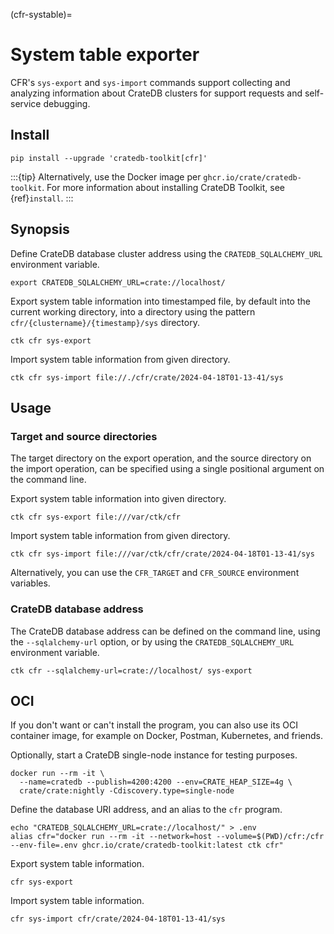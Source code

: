 (cfr-systable)=
# System table exporter

CFR's `sys-export` and `sys-import` commands support collecting and analyzing
information about CrateDB clusters for support requests and self-service
debugging.

## Install
```shell
pip install --upgrade 'cratedb-toolkit[cfr]'
```
:::{tip}
Alternatively, use the Docker image per `ghcr.io/crate/cratedb-toolkit`.
For more information about installing CrateDB Toolkit, see {ref}`install`.
:::


## Synopsis

Define CrateDB database cluster address using the `CRATEDB_SQLALCHEMY_URL`
environment variable.
```shell
export CRATEDB_SQLALCHEMY_URL=crate://localhost/
```

Export system table information into timestamped file, by default into the
current working directory, into a directory using the pattern
`cfr/{clustername}/{timestamp}/sys` directory.
```shell
ctk cfr sys-export
```

Import system table information from given directory.
```shell
ctk cfr sys-import file://./cfr/crate/2024-04-18T01-13-41/sys
```


## Usage

### Target and source directories

The target directory on the export operation, and the source directory on the
import operation, can be specified using a single positional argument on the
command line.

Export system table information into given directory.
```shell
ctk cfr sys-export file:///var/ctk/cfr
```

Import system table information from given directory.
```shell
ctk cfr sys-import file:///var/ctk/cfr/crate/2024-04-18T01-13-41/sys
```

Alternatively, you can use the `CFR_TARGET` and `CFR_SOURCE` environment
variables.

### CrateDB database address

The CrateDB database address can be defined on the command line, using the
`--sqlalchemy-url` option, or by using the `CRATEDB_SQLALCHEMY_URL`
environment variable.
```shell
ctk cfr --sqlalchemy-url=crate://localhost/ sys-export
```


## OCI

If you don't want or can't install the program, you can also use its OCI
container image, for example on Docker, Postman, Kubernetes, and friends.

Optionally, start a CrateDB single-node instance for testing purposes.
```shell
docker run --rm -it \
  --name=cratedb --publish=4200:4200 --env=CRATE_HEAP_SIZE=4g \
  crate/crate:nightly -Cdiscovery.type=single-node
```

Define the database URI address, and an alias to the `cfr` program.
```shell
echo "CRATEDB_SQLALCHEMY_URL=crate://localhost/" > .env
alias cfr="docker run --rm -it --network=host --volume=$(PWD)/cfr:/cfr --env-file=.env ghcr.io/crate/cratedb-toolkit:latest ctk cfr"
```

Export system table information.
```shell
cfr sys-export
```

Import system table information.
```shell
cfr sys-import cfr/crate/2024-04-18T01-13-41/sys
```
